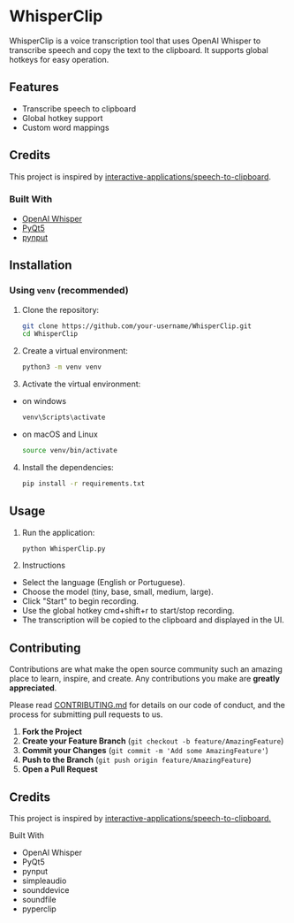 # WhisperClip

WhisperClip is a voice transcription tool that uses OpenAI Whisper to transcribe speech and copy the text to the clipboard. It supports global hotkeys for easy operation.

## Features
- Transcribe speech to clipboard
- Global hotkey support
- Custom word mappings

## Credits
This project is inspired by [interactive-applications/speech-to-clipboard](https://github.com/interactive-applications/speech-to-clipboard).

### Built With
- [OpenAI Whisper](https://github.com/openai/whisper)
- [PyQt5](https://www.riverbankcomputing.com/software/pyqt/intro)
- [pynput](https://github.com/moses-palmer/pynput)

## Installation

### Using `venv` (recommended)

1. Clone the repository:
   ```bash
   git clone https://github.com/your-username/WhisperClip.git
   cd WhisperClip

2. Create a virtual environment:
    ```bash
    python3 -m venv venv

3. Activate the virtual environment:
- on windows
    ```bash
    venv\Scripts\activate
- on macOS and Linux
    ```bash
    source venv/bin/activate

4. Install the dependencies:
    ```bash
    pip install -r requirements.txt

## Usage

1. Run the application:
    ```bash
    python WhisperClip.py

2. Instructions

- Select the language (English or Portuguese).
- Choose the model (tiny, base, small, medium, large).
- Click "Start" to begin recording.
- Use the global hotkey cmd+shift+r to start/stop recording.
- The transcription will be copied to the clipboard and displayed in the UI.

## Contributing

Contributions are what make the open source community such an amazing place to learn, inspire, and create. Any contributions you make are **greatly appreciated**.

Please read [CONTRIBUTING.md](CONTRIBUTING.md) for details on our code of conduct, and the process for submitting pull requests to us.

1. **Fork the Project**
2. **Create your Feature Branch** (`git checkout -b feature/AmazingFeature`)
3. **Commit your Changes** (`git commit -m 'Add some AmazingFeature'`)
4. **Push to the Branch** (`git push origin feature/AmazingFeature`)
5. **Open a Pull Request**


## Credits

This project is inspired by [interactive-applications/speech-to-clipboard.](https://github.com/interactive-applications/speech-to-clipboard)

Built With

- OpenAI Whisper
- PyQt5
- pynput
- simpleaudio
- sounddevice
- soundfile
- pyperclip